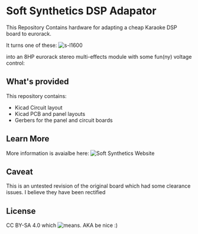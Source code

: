 # Soft Synthetics DSP Adapator
This Repository Contains hardware for adapting a cheap Karaoke DSP board to eurorack.

It turns one of these:
![s-l1600](https://github.com/Owen-Patrick/SoftSynthetics-DSP/assets/24224361/9b5cc46a-0e61-43e6-b041-3dde96d3d9aa)

into an 8HP eurorack stereo multi-effects module with some fun(ny) voltage control:


## What's provided
This repository contains:
* Kicad Circuit layout
* Kicad PCB and panel layouts
* Gerbers for the panel and circuit boards

## Learn More
More information is avaialbe here: 
![Soft Synthetics Website](https://www.softsynthetics.com/DSP)

## Caveat
This is an untested revision of the original board which had some clearance issues. I believe they have been rectified  

## License 
CC BY-SA 4.0
which ![means](https://creativecommons.org/licenses/by-sa/4.0/deed.en). AKA be nice :)
